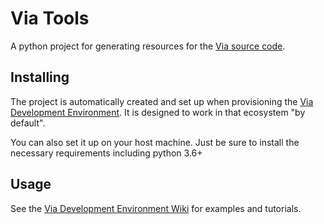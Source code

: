# Via Tools
A python project for generating resources for the [Via source code](https://github.com/starlingcode/via).

## Installing

The project is automatically created and set up when provisioning the [Via Development Environment](https://github.com/starlingcode/via-dev-environment). It is designed to work in that ecosystem "by default".

You can also set it up on your host machine. Just be sure to install the necessary requirements including python 3.6+

## Usage

See the [Via Development Environment Wiki](https://github.com/starlingcode/via-dev-environment/wiki) for examples and tutorials.



